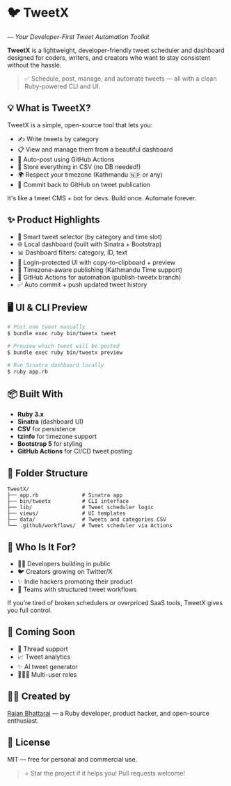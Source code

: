 # 🐦 TweetX 
_— Your Developer-First Tweet Automation Toolkit_

**TweetX** is a lightweight, developer-friendly tweet scheduler and dashboard designed for coders, writers, and creators who want to stay consistent without the hassle.

> ✅ Schedule, post, manage, and automate tweets — all with a clean Ruby-powered CLI and UI.

## 💡 What is TweetX?

TweetX is a simple, open-source tool that lets you:

- ✍️ Write tweets by category
- 📋 View and manage them from a beautiful dashboard
- 🐙 Auto-post using GitHub Actions
- 💾 Store everything in CSV (no DB needed!)
- 🌍 Respect your timezone (Kathmandu 🇳🇵 or any)
- 🔄 Commit back to GitHub on tweet publication

It's like a tweet CMS + bot for devs. Build once. Automate forever.


## ✨ Product Highlights

- 🧠 Smart tweet selector (by category and time slot)
- 🌐 Local dashboard (built with Sinatra + Bootstrap)
- 📊 Dashboard filters: category, ID, text
- 🔐 Login-protected UI with copy-to-clipboard + preview
- 📆 Timezone-aware publishing (Kathmandu Time support)
- 🔁 GitHub Actions for automation (publish-tweetx branch)
- ✅ Auto commit + push updated tweet history



## 🖥 UI & CLI Preview

```bash
# Post one tweet manually
$ bundle exec ruby bin/tweetx tweet

# Preview which tweet will be posted
$ bundle exec ruby bin/tweetx preview

# Run Sinatra dashboard locally
$ ruby app.rb
```



## 📦 Built With

- **Ruby 3.x**
- **Sinatra** (dashboard UI)
- **CSV** for persistence
- **tzinfo** for timezone support
- **Bootstrap 5** for styling
- **GitHub Actions** for CI/CD tweet posting



## 📂 Folder Structure

```
TweetX/
├── app.rb              # Sinatra app
├── bin/tweetx          # CLI interface
├── lib/                # Tweet scheduler logic
├── views/              # UI templates
├── data/               # Tweets and categories CSV
└── .github/workflows/  # Tweet scheduler via Actions
```



## 🚀 Who Is It For?

- 🧑‍💻 Developers building in public
- 🐦 Creators growing on Twitter/X
- ✨ Indie hackers promoting their product
- 🧰 Teams with structured tweet workflows

If you’re tired of broken schedulers or overpriced SaaS tools, TweetX gives you full control.



## 📘 Coming Soon

- 🔗 Thread support
- 📈 Tweet analytics
- ✨ AI tweet generator
- 🧑‍🤝‍🧑 Multi-user roles



## 👨‍💻 Created by

[Rajan Bhattarai](https://github.com/cdrrazan) — a Ruby developer, product hacker, and open-source enthusiast.



## 📜 License

MIT — free for personal and commercial use.



> ⭐ Star the project if it helps you! Pull requests welcome!
